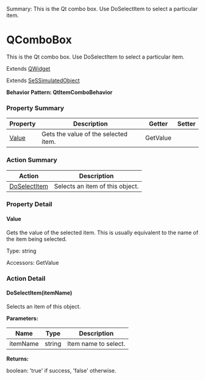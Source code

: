 Summary: This is the Qt combo box. Use DoSelectItem to select a particular item.

# QComboBox

This is the Qt combo box. Use DoSelectItem to select a particular item.
 
Extends [QWidget](QWidget.md)

Extends [SeSSimulatedObject](SeSSimulatedObject.md)





**Behavior Pattern: QtItemComboBehavior**


<!-- ============================== property summary ========================== -->

	

### Property Summary

| **Property** | **Description** | **Getter** | **Setter** |
| ------------ | --------------- | ---------- | ---------- |
| [Value](#Value) | Gets the value of the selected item. | GetValue |  |



	
<!-- ============================== action summary ========================== -->



### Action Summary

|  **Action** | **Description** | 
| ----------- | --------------- |
|	[DoSelectItem](#DoSelectItem) | Selects an item of this object. |




<!-- ============================== property detail ========================== -->
	
### Property Detail
		
<a name="Value"></a>
#### Value


Gets the value of the selected item. This is usually equivalent to the name of the item being selected.

			
	
			
Type: string
			
			
Accessors: GetValue
			
		
	
	
<!-- ============================== action detail ========================== -->
	
### Action Detail
		
<a name="DoSelectItem"></a>    
#### DoSelectItem(itemName)

Selects an item of this object.


**Parameters:**

|	**Name** | **Type** | **Description** |
| ---------- | -------- | --------------- |
| itemName | string |	Item name to select. |




**Returns:**

boolean: 'true' if success, 'false' otherwise.



<a name="see.also.qcombobox.doselectitem"></a>

	

